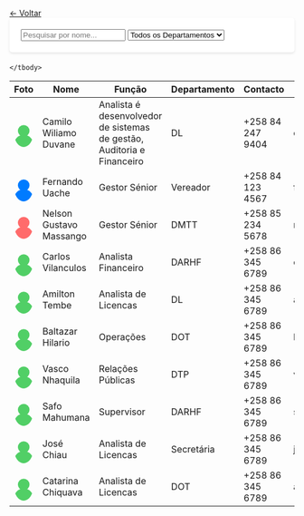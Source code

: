 <html><head><base href="https://camiloduvane.github.io/Funcionarios/">
<meta charset="UTF-8">
<meta name="viewport" content="width=device-width, initial-scale=1.0">
<title>Lista de Funcionários</title>
<style>
@import url('https://fonts.googleapis.com/css2?family=Roboto:wght@400;700&display=swap');

body {
    font-family: 'Roboto', sans-serif;
    margin: 20px;
    background: #f5f5f5;
}

.back-button {
    background: #007bff;
    color: white;
    padding: 10px 20px;
    text-decoration: none;
    border-radius: 5px;
    display: inline-block;
    margin-bottom: 20px;
}
.search-container {
    background: white;
    padding: 20px;
    border-radius: 5px;
    margin-bottom: 20px;
    box-shadow: 0 2px 4px rgba(0,0,0,0.1);
}

.search-container input, .search-container select {
    padding: 8px;
    margin-right: 10px;
    border: 1px solid #ddd;
    border-radius: 4px;
}

table {
    width: 100%;
    border-collapse: collapse;
    background: white;
    box-shadow: 0 2px 4px rgba(0,0,0,0.1);
}

th, td {
    padding: 12px;
    text-align: left;
    border-bottom: 1px solid #ddd;
}

th {
    background-color: #007bff;
    color: white;
}

tr:hover {
    background-color: #f5f5f5;
}
.employee-photo {
    width: 50px;
    height: 50px;
    border-radius: 50%;
    object-fit: cover;
}
.status-active {
    color: green;
    font-weight: bold;
}

.status-inactive {
    color: red;
    font-weight: bold;
}
</style>
</head>
<body>
<a href="https://camiloduvane.github.io/DMTT/" class="back-button">← Voltar</a>

<div class="search-container">
    <input type="text" id="nameSearch" placeholder="Pesquisar por nome...">
    <select id="departmentSearch">
        <option value="">Todos os Departamentos</option>
        <option value="DARHF">DARHF</option>
        <option value="DL">DL</option>
        <option value="DOT">DOT</option>
        <option value="DTP">DTP</option>
        <option value="Secretária">Secretária</option>
    </select>
</div>
<table id="employeeTable">
    <thead>
        <tr>
            <th>Foto</th>
            <th>Nome</th>
            <th>Função</th>
            <th>Departamento</th>
            <th>Contacto</th>
            <th>Email</th>
            <th>Status</th>
        </tr>
    </thead>
    <tbody>
        <tr>
            <td><svg class="employee-photo" viewBox="0 0 50 50">
                <circle cx="25" cy="20" r="15" fill="#51cf66"/>
                <circle cx="25" cy="55" r="25" fill="#51cf66"/>
            </svg></td>
            <td>Camilo Wiliamo Duvane</td>
            <td>Analista é desenvolvedor de sistemas de gestão, Auditoria e Financeiro</td>
            <td>DL</td>
            <td>+258 84 247 9404</td>
            <td>camilowilliam0@gmail.com</td>
            <td class="status-active">Activo</td>
        </tr>
        <tr>
            <td><svg class="employee-photo" viewBox="0 0 50 50">
                <circle cx="25" cy="20" r="15" fill="#007bff"/>
                <circle cx="25" cy="55" r="25" fill="#007bff"/>
            </svg></td>
            <td>Fernando Uache</td>
            <td>Gestor Sénior</td>
            <td>Vereador</td>
            <td>+258 84 123 4567</td>
            <td>fernando.uache@camiloduvane.com</td>
            <td class="status-active">Activo</td>
        </tr>
        <tr>
            <td><svg class="employee-photo" viewBox="0 0 50 50">
                <circle cx="25" cy="20" r="15" fill="#ff6b6b"/>
                <circle cx="25" cy="55" r="25" fill="#ff6b6b"/>
            </svg></td>
            <td>Nelson Gustavo Massango</td>
            <td>Gestor Sénior</td>
            <td>DMTT</td>
            <td>+258 85 234 5678</td>
            <td>nelson.massango@camiloduvane.com</td>
            <td class="status-active">Activo</td>
        </tr>
        <tr>
            <td><svg class="employee-photo" viewBox="0 0 50 50">
                <circle cx="25" cy="20" r="15" fill="#51cf66"/>
                <circle cx="25" cy="55" r="25" fill="#51cf66"/>
            </svg></td>
            <td>Carlos Vilanculos</td>
            <td>Analista Financeiro</td>
            <td>DARHF</td>
            <td>+258 86 345 6789</td>
            <td>carlos.vilanculos@camiloduvane.com</td>
            <td class="status-active">Activo</td>
        </tr>
        <tr>
          <td><svg class="employee-photo" viewBox="0 0 50 50">
                <circle cx="25" cy="20" r="15" fill="#51cf66"/>
                <circle cx="25" cy="55" r="25" fill="#51cf66"/>
            </svg></td>
            <td>Amilton Tembe</td>
            <td>Analista de Licencas</td>
            <td>DL</td>
            <td>+258 86 345 6789</td>
            <td>amilton.tembe@camiloduvane.com</td>
            <td class="status-active">Activo</td>
        </tr>
            <td><svg class="employee-photo" viewBox="0 0 50 50">
                <circle cx="25" cy="20" r="15" fill="#51cf66"/>
                <circle cx="25" cy="55" r="25" fill="#51cf66"/>
            </svg></td>
            <td>Baltazar Hilario</td>
            <td>Operações</td>
            <td>DOT</td>
            <td>+258 86 345 6789</td>
            <td>baltazar.hilario@camiloduvane.com</td>
            <td class="status-inactive">Inativo</td>
        </tr>
        <tr>
            <td><svg class="employee-photo" viewBox="0 0 50 50">
                <circle cx="25" cy="20" r="15" fill="#51cf66"/>
                <circle cx="25" cy="55" r="25" fill="#51cf66"/>
            </svg></td>
            <td>Vasco Nhaquila</td>
            <td>Relações Públicas</td>
            <td>DTP</td>
            <td>+258 86 345 6789</td>
            <td>vnhawuila@gmail.com</td>
            <td class="status-inactive">Inativo</td>
        </tr>
        <tr>
            <td><svg class="employee-photo" viewBox="0 0 50 50">
                <circle cx="25" cy="20" r="15" fill="#51cf66"/>
                <circle cx="25" cy="55" r="25" fill="#51cf66"/>
            </svg></td>
            <td>Safo Mahumana</td>
            <td>Supervisor</td>
            <td>DARHF</td>
            <td>+258 86 345 6789</td>
            <td>safomahumana@camiloduvane.com</td>
            <td class="status-inactive">Inativo</td>
        </tr>
        <tr>
            <td><svg class="employee-photo" viewBox="0 0 50 50">
                <circle cx="25" cy="20" r="15" fill="#51cf66"/>
                <circle cx="25" cy="55" r="25" fill="#51cf66"/>
            </svg></td>
            <td>José Chiau</td>
            <td>Analista de Licencas</td>
            <td>Secretária</td>
            <td>+258 86 345 6789</td>
            <td>josechiau@camiloduvane.com</td>
            <td class="status-inactive">Inativo</td>
        </tr>
        <tr>
            <td><svg class="employee-photo" viewBox="0 0 50 50">
                <circle cx="25" cy="20" r="15" fill="#51cf66"/>
                <circle cx="25" cy="55" r="25" fill="#51cf66"/>
            </svg></td>
            <td>Catarina Chiquava</td>
            <td>Analista de Licencas</td>
            <td>DOT</td>
            <td>+258 86 345 6789</td>
            <td>amilton.tembe@camiloduvane.com</td>
            <td class="status-inactive">Inativo</td>
        </tr>





        
    </tbody>
</table>
<script>
document.getElementById('nameSearch').addEventListener('input', filterTable);
document.getElementById('departmentSearch').addEventListener('change', filterTable);

function filterTable() {
    const nameFilter = document.getElementById('nameSearch').value.toLowerCase();
    const departmentFilter = document.getElementById('departmentSearch').value.toLowerCase();
    const rows = document.querySelectorAll('#employeeTable tbody tr');

    rows.forEach(row => {
        const name = row.children[1].textContent.toLowerCase();
        const department = row.children[3].textContent.toLowerCase();
        const matchesName = name.includes(nameFilter);
        const matchesDepartment = !departmentFilter || department === departmentFilter;
        
        row.style.display = matchesName && matchesDepartment ? '' : 'none';
    });
}
</script>
</body>
</html>
